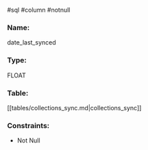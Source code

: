 #sql #column #notnull 

### Name:
date_last_synced
### Type:
FLOAT
### Table:
 [[tables/collections_sync.md|collections_sync]]

### Constraints:
* Not Null
